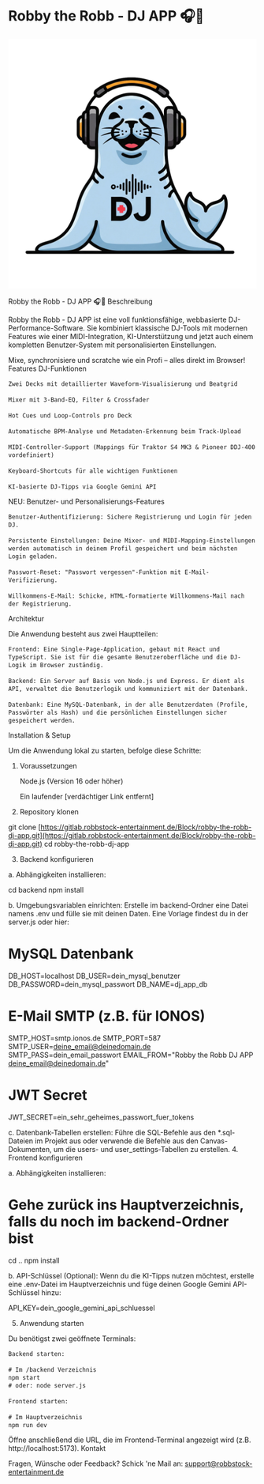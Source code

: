 # Robby the Robb - DJ APP 🎧🦭

![Robby the Robb Logo](./assets/robby-logo.png)

Robby the Robb - DJ APP 🎧🦭
Beschreibung

Robby the Robb - DJ APP ist eine voll funktionsfähige, webbasierte DJ-Performance-Software. Sie kombiniert klassische DJ-Tools mit modernen Features wie einer MIDI-Integration, KI-Unterstützung und jetzt auch einem kompletten Benutzer-System mit personalisierten Einstellungen.

Mixe, synchronisiere und scratche wie ein Profi – alles direkt im Browser!
Features
DJ-Funktionen

    Zwei Decks mit detaillierter Waveform-Visualisierung und Beatgrid

    Mixer mit 3-Band-EQ, Filter & Crossfader

    Hot Cues und Loop-Controls pro Deck

    Automatische BPM-Analyse und Metadaten-Erkennung beim Track-Upload

    MIDI-Controller-Support (Mappings für Traktor S4 MK3 & Pioneer DDJ-400 vordefiniert)

    Keyboard-Shortcuts für alle wichtigen Funktionen

    KI-basierte DJ-Tipps via Google Gemini API

NEU: Benutzer- und Personalisierungs-Features

    Benutzer-Authentifizierung: Sichere Registrierung und Login für jeden DJ.

    Persistente Einstellungen: Deine Mixer- und MIDI-Mapping-Einstellungen werden automatisch in deinem Profil gespeichert und beim nächsten Login geladen.

    Passwort-Reset: "Passwort vergessen"-Funktion mit E-Mail-Verifizierung.

    Willkommens-E-Mail: Schicke, HTML-formatierte Willkommens-Mail nach der Registrierung.

Architektur

Die Anwendung besteht aus zwei Hauptteilen:

    Frontend: Eine Single-Page-Application, gebaut mit React und TypeScript. Sie ist für die gesamte Benutzeroberfläche und die DJ-Logik im Browser zuständig.

    Backend: Ein Server auf Basis von Node.js und Express. Er dient als API, verwaltet die Benutzerlogik und kommuniziert mit der Datenbank.

    Datenbank: Eine MySQL-Datenbank, in der alle Benutzerdaten (Profile, Passwörter als Hash) und die persönlichen Einstellungen sicher gespeichert werden.

Installation & Setup

Um die Anwendung lokal zu starten, befolge diese Schritte:
1. Voraussetzungen

    Node.js (Version 16 oder höher)

    Ein laufender [verdächtiger Link entfernt]

2. Repository klonen

git clone [https://gitlab.robbstock-entertainment.de/Block/robby-the-robb-dj-app.git](https://gitlab.robbstock-entertainment.de/Block/robby-the-robb-dj-app.git)
cd robby-the-robb-dj-app

3. Backend konfigurieren

a. Abhängigkeiten installieren:

cd backend
npm install

b. Umgebungsvariablen einrichten:
Erstelle im backend-Ordner eine Datei namens .env und fülle sie mit deinen Daten. Eine Vorlage findest du in der server.js oder hier:

# MySQL Datenbank
DB_HOST=localhost
DB_USER=dein_mysql_benutzer
DB_PASSWORD=dein_mysql_passwort
DB_NAME=dj_app_db

# E-Mail SMTP (z.B. für IONOS)
SMTP_HOST=smtp.ionos.de
SMTP_PORT=587
SMTP_USER=deine_email@deinedomain.de
SMTP_PASS=dein_email_passwort
EMAIL_FROM="Robby the Robb DJ APP <deine_email@deinedomain.de>"

# JWT Secret
JWT_SECRET=ein_sehr_geheimes_passwort_fuer_tokens

c. Datenbank-Tabellen erstellen:
Führe die SQL-Befehle aus den *.sql-Dateien im Projekt aus oder verwende die Befehle aus den Canvas-Dokumenten, um die users- und user_settings-Tabellen zu erstellen.
4. Frontend konfigurieren

a. Abhängigkeiten installieren:

# Gehe zurück ins Hauptverzeichnis, falls du noch im backend-Ordner bist
cd .. 
npm install

b. API-Schlüssel (Optional):
Wenn du die KI-Tipps nutzen möchtest, erstelle eine .env-Datei im Hauptverzeichnis und füge deinen Google Gemini API-Schlüssel hinzu:

API_KEY=dein_google_gemini_api_schluessel

5. Anwendung starten

Du benötigst zwei geöffnete Terminals:

    Backend starten:

    # Im /backend Verzeichnis
    npm start 
    # oder: node server.js

    Frontend starten:

    # Im Hauptverzeichnis
    npm run dev

Öffne anschließend die URL, die im Frontend-Terminal angezeigt wird (z.B. http://localhost:5173).
Kontakt

Fragen, Wünsche oder Feedback?
Schick 'ne Mail an: support@robbstock-entertainment.de
